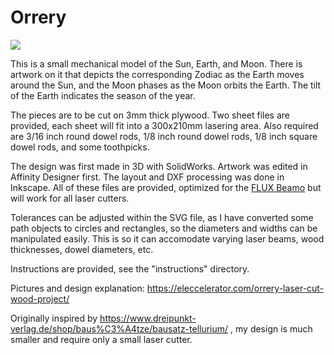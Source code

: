 Orrery
======

![](photos/whole_view_3.jpg)

This is a small mechanical model of the Sun, Earth, and Moon. There is artwork on it that depicts the corresponding Zodiac as the Earth moves around the Sun, and the Moon phases as the Moon orbits the Earth. The tilt of the Earth indicates the season of the year.

The pieces are to be cut on 3mm thick plywood. Two sheet files are provided, each sheet will fit into a 300x210mm lasering area. Also required are 3/16 inch round dowel rods, 1/8 inch round dowel rods, 1/8 inch square dowel rods, and some toothpicks.

The design was first made in 3D with SolidWorks. Artwork was edited in Affinity Designer first. The layout and DXF processing was done in Inkscape. All of these files are provided, optimized for the [FLUX Beamo](https://eleccelerator.com/beamo-laser-cutter-review/) but will work for all laser cutters.

Tolerances can be adjusted within the SVG file, as I have converted some path objects to circles and rectangles, so the diameters and widths can be manipulated easily. This is so it can accomodate varying laser beams, wood thicknesses, dowel diameters, etc.

Instructions are provided, see the "instructions" directory.

Pictures and design explanation: https://eleccelerator.com/orrery-laser-cut-wood-project/

Originally inspired by https://www.dreipunkt-verlag.de/shop/baus%C3%A4tze/bausatz-tellurium/ , my design is much smaller and require only a small laser cutter.

